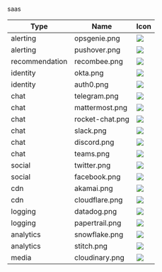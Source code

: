 saas

Type | Name | Icon
--|--|--
alerting|opsgenie.png|<img src="../resources/saas/alerting/opsgenie.png" witdh="50px" />
alerting|pushover.png|<img src="../resources/saas/alerting/pushover.png" witdh="50px" />
recommendation|recombee.png|<img src="../resources/saas/recommendation/recombee.png" witdh="50px" />
identity|okta.png|<img src="../resources/saas/identity/okta.png" witdh="50px" />
identity|auth0.png|<img src="../resources/saas/identity/auth0.png" witdh="50px" />
chat|telegram.png|<img src="../resources/saas/chat/telegram.png" witdh="50px" />
chat|mattermost.png|<img src="../resources/saas/chat/mattermost.png" witdh="50px" />
chat|rocket-chat.png|<img src="../resources/saas/chat/rocket-chat.png" witdh="50px" />
chat|slack.png|<img src="../resources/saas/chat/slack.png" witdh="50px" />
chat|discord.png|<img src="../resources/saas/chat/discord.png" witdh="50px" />
chat|teams.png|<img src="../resources/saas/chat/teams.png" witdh="50px" />
social|twitter.png|<img src="../resources/saas/social/twitter.png" witdh="50px" />
social|facebook.png|<img src="../resources/saas/social/facebook.png" witdh="50px" />
cdn|akamai.png|<img src="../resources/saas/cdn/akamai.png" witdh="50px" />
cdn|cloudflare.png|<img src="../resources/saas/cdn/cloudflare.png" witdh="50px" />
logging|datadog.png|<img src="../resources/saas/logging/datadog.png" witdh="50px" />
logging|papertrail.png|<img src="../resources/saas/logging/papertrail.png" witdh="50px" />
analytics|snowflake.png|<img src="../resources/saas/analytics/snowflake.png" witdh="50px" />
analytics|stitch.png|<img src="../resources/saas/analytics/stitch.png" witdh="50px" />
media|cloudinary.png|<img src="../resources/saas/media/cloudinary.png" witdh="50px" />
